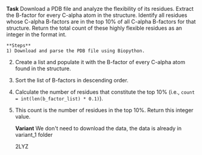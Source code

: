 **Task**
    Download a PDB file and analyze the flexibility of its residues. Extract the B-factor for every C-alpha atom in the structure. Identify all residues whose C-alpha B-factors are in the top 10% of all C-alpha B-factors for that structure. Return the total count of these highly flexible residues as an integer in the format <answer>int</answer>.

    **Steps**
    1) Download and parse the PDB file using Biopython.
2) Create a list and populate it with the B-factor of every C-alpha atom found in the structure.
3) Sort the list of B-factors in descending order.
4) Calculate the number of residues that constitute the top 10% (i.e., `count = int(len(b_factor_list) * 0.1)`).
5) This count is the number of residues in the top 10%. Return this integer value.

    **Variant**
    We don't need to download the data, the data is already in variant_1 folder

    2LYZ
